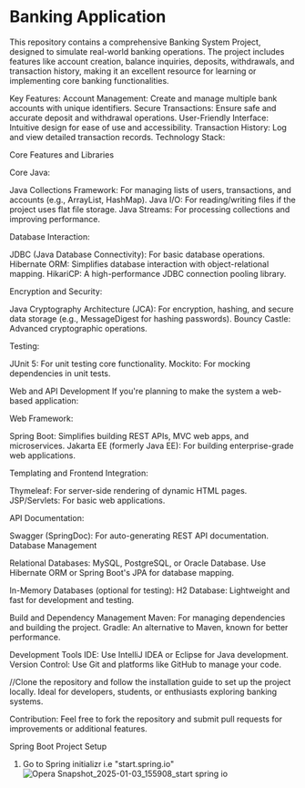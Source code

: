 # Banking Application 

This repository contains a comprehensive Banking System Project, designed to simulate real-world banking operations. The project includes features like account creation, balance inquiries, deposits, withdrawals, and transaction history, making it an excellent resource for learning or implementing core banking functionalities.

Key Features:
Account Management: Create and manage multiple bank accounts with unique identifiers.
Secure Transactions: Ensure safe and accurate deposit and withdrawal operations.
User-Friendly Interface: Intuitive design for ease of use and accessibility.
Transaction History: Log and view detailed transaction records.
Technology Stack:

Core Features and Libraries

Core Java:

Java Collections Framework: For managing lists of users, transactions, and accounts (e.g., ArrayList, HashMap).
Java I/O: For reading/writing files if the project uses flat file storage.
Java Streams: For processing collections and improving performance.

Database Interaction:

JDBC (Java Database Connectivity): For basic database operations.
Hibernate ORM: Simplifies database interaction with object-relational mapping.
HikariCP: A high-performance JDBC connection pooling library.

Encryption and Security:

Java Cryptography Architecture (JCA): For encryption, hashing, and secure data storage (e.g., MessageDigest for hashing passwords).
Bouncy Castle: Advanced cryptographic operations.

Testing:

JUnit 5: For unit testing core functionality.
Mockito: For mocking dependencies in unit tests.

Web and API Development
If you're planning to make the system a web-based application:

Web Framework:

Spring Boot: Simplifies building REST APIs, MVC web apps, and microservices.
Jakarta EE (formerly Java EE): For building enterprise-grade web applications.

Templating and Frontend Integration:

Thymeleaf: For server-side rendering of dynamic HTML pages.
JSP/Servlets: For basic web applications.

API Documentation:

Swagger (SpringDoc): For auto-generating REST API documentation.
Database Management

Relational Databases:
MySQL, PostgreSQL, or Oracle Database.
Use Hibernate ORM or Spring Boot's JPA for database mapping.

In-Memory Databases (optional for testing):
H2 Database: Lightweight and fast for development and testing.

Build and Dependency Management
Maven: For managing dependencies and building the project.
Gradle: An alternative to Maven, known for better performance.

Development Tools
IDE: Use IntelliJ IDEA or Eclipse for Java development.
Version Control: Use Git and platforms like GitHub to manage your code.

//Clone the repository and follow the installation guide to set up the project locally. Ideal for developers, students, or enthusiasts exploring banking systems.

Contribution:
Feel free to fork the repository and submit pull requests for improvements or additional features.
 
Spring Boot Project Setup 

1. Go to Spring initializr i.e "start.spring.io"
![Opera Snapshot_2025-01-03_155908_start spring io](https://github.com/user-attachments/assets/9d89f48d-b1df-40c4-a126-fe2d831bcb03)

